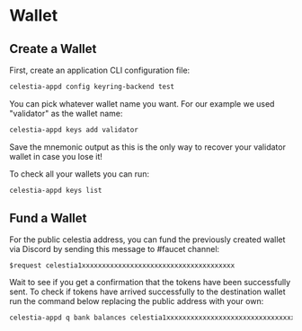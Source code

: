 # Wallet

## Create a Wallet

First, create an application CLI configuration file:

 ```sh
 celestia-appd config keyring-backend test
 ```

You can pick whatever wallet name you want. For our example we used "validator" as the wallet name:

```sh
celestia-appd keys add validator
```

Save the mnemonic output as this is the only way to
recover your validator wallet in case you lose it!

To check all your wallets you can run:

```sh
celestia-appd keys list
```

## Fund a Wallet

For the public celestia address, you can fund the
previously created wallet via Discord by sending
this message to #faucet channel:

```text
$request celestia1xxxxxxxxxxxxxxxxxxxxxxxxxxxxxxxxxxxxxx
```

Wait to see if you get a confirmation that the
tokens have been successfully sent. To check if
tokens have arrived successfully to the destination
wallet run the command below replacing the public
address with your own:

```sh
celestia-appd q bank balances celestia1xxxxxxxxxxxxxxxxxxxxxxxxxxxxxxxxxxxxxx
```
